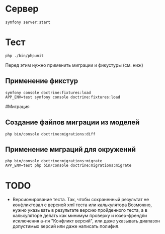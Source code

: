# Сервер
    symfony server:start

# Тест
    php ./bin/phpunit
Перед этим нужно применить миграции и фикустуры (см. ниж)

## Применение фикстур
    symfony console doctrine:fixtures:load
    APP_ENV=test symfony console doctrine:fixtures:load 

#Миграция

## Создание файлов миграции из моделей
    php bin/console doctrine:migrations:diff
    
## Применение миграций для окружений
    php bin/console doctrine:migrations:migrate
    APP_ENV=test php bin/console doctrine:migrations:migrate
    
# TODO
- Версионирование теста. 
Так, чтобы сохраненный результат не конфликтовал с версией xml теста или калькулятора 
Возможно, нужно указывать в результате версию пройденного теста, а в калькуляторе 
делать как минимум проверку и юзер-френдли исключения а-ля "Конфликт версий", 
или даже указывать диапазон допустимых версий или даже написать полифил.